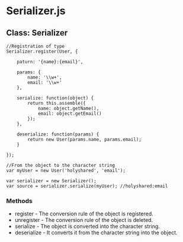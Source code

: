 
Serializer.js
==========================================================

Class: Serializer
----------------------------------------------------------

	//Registration of type
	Serializer.register(User, {
	
	    paturn: '{name}:{email}',
	
	    params: {
	        name: '\\w+',
	        email: '\\w+'
	    },
	
	    serialize: function(object) {
			return this.assemble({
		        name: object.getName(),
		        email: object.getEmail()
	        });
	    },
	
	    deserialize: function(params) {
	        return new User(params.name, params.email);
	    }
	
	});

	//From the object to the character string
	var myUser = new User('holyshared', 'email');

    var serializer = new Serializer();
	var source = serializer.serialize(myUser); //holyshared:email

### Methods

* register - The conversion rule of the object is registered.
* unregister - The conversion rule of the object is deleted.
* serialize - The object is converted into the character string.
* deserialize - It converts it from the character string into the object.

